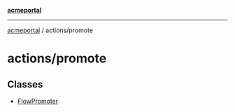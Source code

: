 [**acmeportal**](../../README.md)

***

[acmeportal](../../README.md) / actions/promote

# actions/promote

## Classes

- [FlowPromoter](classes/FlowPromoter.md)
